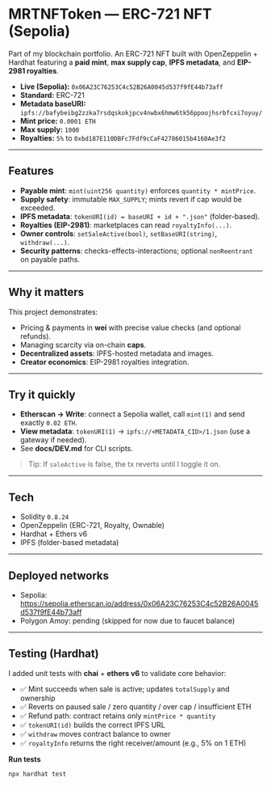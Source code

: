 # MRTNFToken — ERC-721 NFT (Sepolia)

Part of my blockchain portfolio. An ERC-721 NFT built with OpenZeppelin + Hardhat featuring a **paid mint**, **max supply cap**, **IPFS metadata**, and **EIP-2981 royalties**.

- **Live (Sepolia):** `0x06A23C76253C4c52B26A0045d537f9fE44b73aff`
- **Standard:** ERC-721
- **Metadata baseURI:** `ipfs://bafybeibg2zzka7rsdqskokjpcv4nwbx6hmw6tk56ppoojhsrbfcxi7oyuy/`
- **Mint price:** `0.0001 ETH`
- **Max supply:** `1000`
- **Royalties:** `5%` to `0xbd187E110DBFc7Fdf9cCaF42786015b4160Ae3f2`

---

## Features

- **Payable mint**: `mint(uint256 quantity)` enforces `quantity * mintPrice`.
- **Supply safety**: immutable `MAX_SUPPLY`; mints revert if cap would be exceeded.
- **IPFS metadata**: `tokenURI(id) = baseURI + id + ".json"` (folder-based).
- **Royalties (EIP-2981)**: marketplaces can read `royaltyInfo(...)`.
- **Owner controls**: `setSaleActive(bool)`, `setBaseURI(string)`, `withdraw(...)`.
- **Security patterns**: checks-effects-interactions; optional `nonReentrant` on payable paths.

---

## Why it matters

This project demonstrates:
- Pricing & payments in **wei** with precise value checks (and optional refunds).
- Managing scarcity via on-chain **caps**.
- **Decentralized assets**: IPFS-hosted metadata and images.
- **Creator economics**: EIP-2981 royalties integration.

---

## Try it quickly

- **Etherscan → Write**: connect a Sepolia wallet, call `mint(1)` and send exactly `0.02 ETH`.
- **View metadata**: `tokenURI(1)` → `ipfs://<METADATA_CID>/1.json` (use a gateway if needed).
- See **docs/DEV.md** for CLI scripts.

> Tip: If `saleActive` is false, the tx reverts until I toggle it on.

---

## Tech

- Solidity `0.8.24`
- OpenZeppelin (ERC-721, Royalty, Ownable)
- Hardhat + Ethers v6
- IPFS (folder-based metadata)

---

## Deployed networks

- Sepolia: https://sepolia.etherscan.io/address/0x06A23C76253C4c52B26A0045d537f9fE44b73aff
- Polygon Amoy: pending (skipped for now due to faucet balance)

---

## Testing (Hardhat)

I added unit tests with **chai** + **ethers v6** to validate core behavior:

- ✅ Mint succeeds when sale is active; updates `totalSupply` and ownership  
- ✅ Reverts on paused sale / zero quantity / over cap / insufficient ETH  
- ✅ Refund path: contract retains only `mintPrice * quantity`  
- ✅ `tokenURI(id)` builds the correct IPFS URL  
- ✅ `withdraw` moves contract balance to owner  
- ✅ `royaltyInfo` returns the right receiver/amount (e.g., 5% on 1 ETH)

**Run tests**
```bash
npx hardhat test
